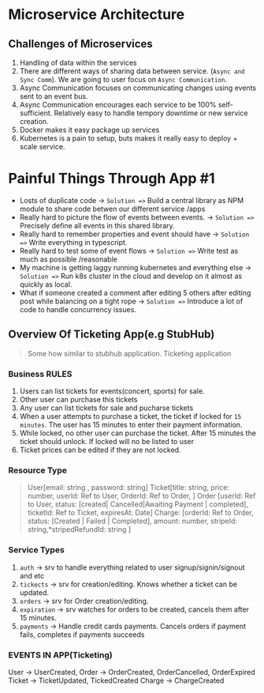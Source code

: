 # Microservice Architecture

## Challenges of Microservices
   
1. Handling of data within the services
2. There are different ways of sharing data between service. (`Async and Sync Comm`). We are going to user focus on `Async Communication`.
3. Async Communication focuses on communicating changes using events sent to an event bus.
4. Async Communication encourages each service to be 100% self-sufficient. Relatively easy to handle tempory downtime or new service creation.
5. Docker makes it easy package up services
6. Kubernetes is a pain to setup, buts makes it really easy to deploy +  scale service.



# Painful Things Through App #1

- Losts of duplicate code -> `Solution =>` Build a central library as NPM module to share code betwen  our different service /apps
- Really hard to picture the flow of events between  events. -> `Solution =>` Precisely define all events in this shared library.
- Really hard to remember properties and event should have -> `Solution =>` Write everything in typescript.
- Really hard to test some of event flows ->  `Solution =>` Write test as much as possible /reasonable
- My machine is getting laggy running kubernetes and everything else ->  `Solution =>` Run k8s cluster in the cloud and develop on it almost as quickly as local.
- What if someone created a comment after editing 5 others after editing post while balancing on a tight rope -> `Solution =>` Introduce a lot of code to handle concurrency issues.


## Overview Of Ticketing App(e.g StubHub) 

> Some how similar to stubhub application. Ticketing application

### Business RULES

1. Users can list tickets for events(concert, sports) for sale.
2. Other user can purchase this tickets
3. Any user can list tickets for sale and pucharse tickets
4. When a user attempts to purchase a ticket, the ticket if locked for `15 minutes`.  The user has 15 minutes to enter their payment information.
5. While locked, no other user can purchase the ticket. After 15 minutes the ticket should unlock. If locked will no be listed to user
6. Ticket prices can be edited if they are not locked.


### Resource Type

> User[email: string , password: string]
> Ticket[title: string, price: number, userId: Ref to User, OrderId: Ref to Order, ]
> Order [userId: Ref to User, status: [created| Cancelled|Awaiting Payment | completed], ticketId: Ref to Ticket, expiresAt: Date]
> Charge: [orderId: Ref to Order, status: [Created |  Failed |  Completed], amount:  number, stripeId: string,*stripedRefundId: string  ]


### Service Types

1. `auth`  -> srv to handle everything related to user signup/signin/signout and etc
2. `tickects` ->  srv for creation/editing. Knows whether  a ticket can be updated.
3. `orders` -> srv for Order creation/editing.
4. `expiration` -> srv watches for orders to be created, cancels them after 15 minutes.
5. `payments` -> Handle credit cards payments. Cancels orders if payment fails, completes if payments succeeds   


### EVENTS IN APP(Ticketing)

User 	-> UserCreated, 
Order 	-> OrderCreated, OrderCancelled, OrderExpired 
Ticket	-> TicketUpdated, TickedCreated
Charge 	-> ChargeCreated

